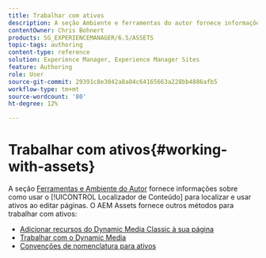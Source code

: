 ```yaml
---
title: Trabalhar com ativos
description: A seção Ambiente e ferramentas do autor fornece informações sobre como usar o Localizador de conteúdo para localizar e usar ativos ao editar páginas. O AEM Assets fornece outros métodos para trabalhar com ativos.
contentOwner: Chris Bohnert
products: SG_EXPERIENCEMANAGER/6.5/ASSETS
topic-tags: authoring
content-type: reference
solution: Experience Manager, Experience Manager Sites
feature: Authoring
role: User
source-git-commit: 29391c8e3042a8a04c64165663a228bb4886afb5
workflow-type: tm+mt
source-wordcount: '80'
ht-degree: 12%

---
```


# Trabalhar com ativos{#working-with-assets}

A seção [Ferramentas e Ambiente do Autor](/help/sites-authoring/author-environment-tools.md) fornece informações sobre como usar o [!UICONTROL Localizador de Conteúdo] para localizar e usar ativos ao editar páginas. O AEM Assets fornece outros métodos para trabalhar com ativos:

* [Adicionar recursos do Dynamic Media Classic à sua página](/help/sites-classic-ui-authoring/manage-assets-classic-s7.md)
* [Trabalhar com o Dynamic Media](/help/sites-classic-ui-authoring/dynamic-media-assets.md)
* [Convenções de nomenclatura para ativos](/help/sites-classic-ui-authoring/asset-naming-conventions.md)
